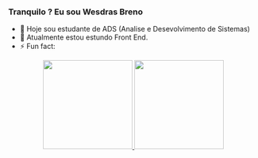 ### Tranquilo ?  Eu sou Wesdras Breno


- 🔭 Hoje sou estudante de  ADS (Analise e Desevolvimento de Sistemas)
- 🌱 Atualmente estou estundo Front End.
- ⚡ Fun fact: 

<div align="center">
  <a href="https://github.com/brenowes55">
  <img height="180em" src="https://github-readme-stats.vercel.app/api?username=brenowes55&show_icons=dark&theme=dark&include_all_commits=true&count_private=true"/>
  <img height="180em" src="https://github-readme-stats.vercel.app/api/top-langs/?username=brenowes55&layout=compact&langs_count=7&theme=dark"/>
</div>





